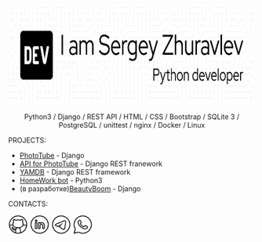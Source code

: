 <p align="center"><img src="https://github.com/geocrane/geocrane/blob/main/github-header-image-new.png" height='200'></p>
<p align="center">Python3 / Django / REST  API / HTML / CSS / Bootstrap / SQLite 3 / PostgreSQL / unittest / nginx / Docker / Linux</p>

PROJECTS:
- [PhotoTube](https://github.com/geocrane/phototube) - Django
- [API for PhotoTube](https://github.com/geocrane/api_phototube) - Django REST franework
- [YAMDB](https://github.com/geocrane/api_yamdb) - Django REST framework
- [HomeWork bot](https://github.com/geocrane/homework_bot) - Python3
- (в разработке)[BeautyBoom](https://github.com/geocrane/beautyboom) - Django


CONTACTS:  

[<img src='https://github.com/geocrane/geocrane/blob/main/icons8-github-fill.png' alt='github' height='40'>](https://github.com/geocrane) [<img src='https://github.com/geocrane/geocrane/blob/main/icons8-linkedin-fill.png' alt='linkedin' height='40'>](https://www.linkedin.com/in/geornd/)  [<img src='https://github.com/geocrane/geocrane/blob/main/icons8-telegram-fill.png' alt='telegram' height='40'>](https://t.me/studio55rnd)  [<img src='https://github.com/geocrane/geocrane/blob/main/icons8-whatsapp-fill.png' alt='whatsapp' height='40'>](https://wa.me/79508481025) 
